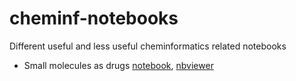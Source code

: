 cheminf-notebooks
=================

Different useful and less useful cheminformatics related notebooks

 *  Small molecules as drugs
[notebook](https://github.com/samoturk/cheminf-notebooks/blob/master/IPython/Small%20molecules%20as%20drugs.ipynb),
[nbviewer](http://nbviewer.ipython.org/github/samoturk/cheminf-notebooks/blob/master/IPython/Small%20molecules%20as%20drugs.ipynb)
